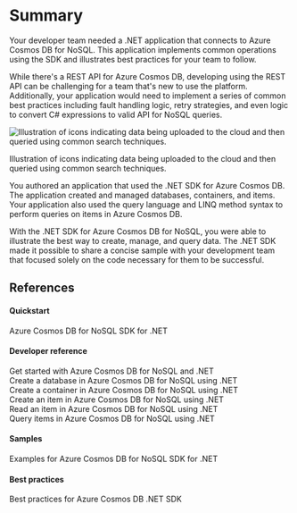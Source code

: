 <h1>Summary</h1>

Your developer team needed a .NET application that connects to Azure Cosmos DB for NoSQL. This application implements common operations using the SDK and illustrates best practices for your team to follow.

While there's a REST API for Azure Cosmos DB, developing using the REST API can be challenging for a team that's new to use the platform. Additionally, your application would need to implement a series of common best practices including fault handling logic, retry strategies, and even logic to convert C# expressions to valid API for NoSQL queries.

<img src="https://learn.microsoft.com/en-us/training/modules/build-dotnet-app-azure-cosmos-db-nosql/media/project-visual.svg" alt="Illustration of icons indicating data being uploaded to the cloud and then queried using common search techniques.">

Illustration of icons indicating data being uploaded to the cloud and then queried using common search techniques.

You authored an application that used the .NET SDK for Azure Cosmos DB. The application created and managed databases, containers, and items. Your application also used the query language and LINQ method syntax to perform queries on items in Azure Cosmos DB.

With the .NET SDK for Azure Cosmos DB for NoSQL, you were able to illustrate the best way to create, manage, and query data. The .NET SDK made it possible to share a concise sample with your development team that focused solely on the code necessary for them to be successful.

<H2>References</H2>
<h4>Quickstart</h4>
Azure Cosmos DB for NoSQL SDK for .NET
<h4>Developer reference</h4>
Get started with Azure Cosmos DB for NoSQL and .NET<br>
Create a database in Azure Cosmos DB for NoSQL using .NET<br>
Create a container in Azure Cosmos DB for NoSQL using .NET<br>
Create an item in Azure Cosmos DB for NoSQL using .NET<br>
Read an item in Azure Cosmos DB for NoSQL using .NET<br>
Query items in Azure Cosmos DB for NoSQL using .NET<br>
<h4>Samples</h4>
Examples for Azure Cosmos DB for NoSQL SDK for .NET
<h4>Best practices</h4>
Best practices for Azure Cosmos DB .NET SDK
